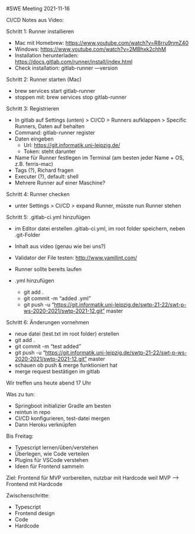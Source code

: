 #SWE Meeting
2021-11-16

CI/CD Notes aus Video:

Schritt 1: Runner installieren
- Mac mit Homebrew: https://www.youtube.com/watch?v=R8rru9nmZ40
- Windows: https://www.youtube.com/watch?v=2MBhxk2chhM
- Installation herunterladen: https://docs.gitlab.com/runner/install/index.html
- Check installation: gitlab-runner —version

Schritt 2: Runner starten (Mac)
- brew services start gitlab-runner
- stoppen mit: brew services stop gitlab-runner

Schritt 3: Registrieren
- In gitlab auf Settings (unten) > CI/CD > Runners aufklappen > Specific Runners, Daten auf behalten
- Command: gitlab-runner register
- Daten eingeben
    - Url: https://git.informatik.uni-leipzig.de/
    - Token: steht darunter
- Name für Runner festlegen im Terminal (am besten jeder Name + OS, z.B. ferris-mac)
- Tags (?), Richard fragen
- Executer (?), default: shell
- Mehrere Runner auf einer Maschine?

Schritt 4: Runner checken
- unter Settings > CI/CD > expand Runner, müsste nun Runner stehen

Schritt 5: .gitlab-ci.yml hinzufügen
- im Editor datei erstellen .gitlab-ci.yml, im root folder speichern, neben .git-Folder
- Inhalt aus video (genau wie bei uns?)

- Validator der File testen: http://www.yamllint.com/
- Runner sollte bereits laufen
- .yml hinzufügen
    - git add .
    - git commit -m “added .yml”
    - git push -u “https://git.informatik.uni-leipzig.de/swtp-21-22/swt-p-ws-2020-2021/swtp-2021-12.git” master

Schritt 6: Änderungen vornehmen
- neue datei (test.txt im root folder) erstellen
- git add .
- git commit -m “test added”
- git push -u “https://git.informatik.uni-leipzig.de/swtp-21-22/swt-p-ws-2020-2021/swtp-2021-12.git” master
- schauen ob push & merge funktioniert hat
- merge request bestätigen im gitlab

Wir treffen uns heute abend 17 Uhr

Was zu tun:
- Springboot initializier Gradle am besten
- reintun in repo
- CI/CD konfigurieren, test-datei mergen
- Dann Heroku verknüpfen

Bis Freitag:
- Typescript lernen/üben/verstehen
- Überlegen, wie Code verteilen
- Plugins für VSCode verstehen
- Ideen für Frontend sammeln

Ziel:
Frontend für MVP vorbereiten, nutzbar mit Hardcode
weil MVP —> Frontend mit Hardcode

Zwischenschritte:
- Typescript
- Frontend design
- Code
- Hardcode

